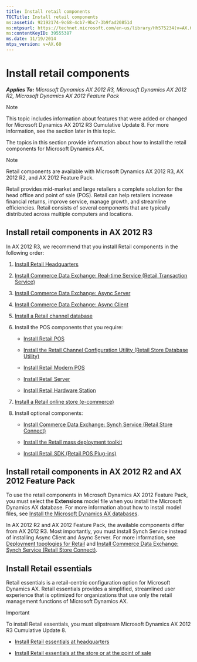 ```yaml
---
title: Install retail components
TOCTitle: Install retail components
ms:assetid: 92192174-9c68-4cb7-9bc7-3b9fad20851d
ms:mtpsurl: https://technet.microsoft.com/en-us/library/Hh575234(v=AX.60)
ms:contentKeyID: 39555387
ms.date: 11/19/2014
mtps_version: v=AX.60
---
```


# Install retail components 


_**Applies To:** Microsoft Dynamics AX 2012 R3, Microsoft Dynamics AX 2012 R2, Microsoft Dynamics AX 2012 Feature Pack_


> [!NOTE]
> <P>This topic includes information about features that were added or changed for Microsoft Dynamics AX 2012 R3 Cumulative Update 8. For more information, see the section later in this topic.</P>



The topics in this section provide information about how to install the retail components for Microsoft Dynamics AX.


> [!NOTE]
> <P>Retail components are available with Microsoft Dynamics AX 2012 R3, AX 2012 R2, and AX 2012 Feature Pack.</P>



Retail provides mid-market and large retailers a complete solution for the head office and point of sale (POS). Retail can help retailers increase financial returns, improve service, manage growth, and streamline efficiencies. Retail consists of several components that are typically distributed across multiple computers and locations.

## Install retail components in AX 2012 R3

In AX 2012 R3, we recommend that you install Retail components in the following order:

1.  [Install Retail Headquarters](install-retail-headquarters.md)

2.  [Install Commerce Data Exchange: Real-time Service (Retail Transaction Service)](install-commerce-data-exchange-real-time-service-retail-transaction-service.md)

3.  [Install Commerce Data Exchange: Async Server](install-commerce-data-exchange-async-server.md)

4.  [Install Commerce Data Exchange: Async Client](install-commerce-data-exchange-async-client.md)

5.  [Install a Retail channel database](install-a-retail-channel-database.md)

6.  Install the POS components that you require:
    
      - [Install Retail POS](install-retail-pos.md)
    
      - [Install the Retail Channel Configuration Utility (Retail Store Database Utility)](install-the-retail-channel-configuration-utility-retail-store-database-utility.md)
    
      - [Install Retail Modern POS](install-retail-modern-pos.md)
    
      - [Install Retail Server](install-retail-server.md)
    
      - [Install Retail Hardware Station](install-retail-hardware-station.md)

7.  [Install a Retail online store (e-commerce)](install-a-retail-online-store-e-commerce.md)

8.  Install optional components:
    
      - [Install Commerce Data Exchange: Synch Service (Retail Store Connect)](install-commerce-data-exchange-synch-service-retail-store-connect.md)
    
      - [Install the Retail mass deployment toolkit](install-the-retail-mass-deployment-toolkit.md)
    
      - [Install Retail SDK (Retail POS Plug-ins)](install-retail-sdk-retail-pos-plug-ins.md)

## Install retail components in AX 2012 R2 and AX 2012 Feature Pack

To use the retail components in Microsoft Dynamics AX 2012 Feature Pack, you must select the **Extensions** model file when you install the Microsoft Dynamics AX database. For more information about how to install model files, see [Install the Microsoft Dynamics AX databases](install-the-microsoft-dynamics-ax-databases.md).

In AX 2012 R2 and AX 2012 Feature Pack, the available components differ from AX 2012 R3. Most importantly, you must install Synch Service instead of installing Async Client and Async Server. For more information, see [Deployment topologies for Retail](deployment-topologies-for-retail.md) and [Install Commerce Data Exchange: Synch Service (Retail Store Connect)](install-commerce-data-exchange-synch-service-retail-store-connect.md).

## Install Retail essentials

Retail essentials is a retail-centric configuration option for Microsoft Dynamics AX. Retail essentials provides a simplified, streamlined user experience that is optimized for organizations that use only the retail management functions of Microsoft Dynamics AX.


> [!IMPORTANT]
> <P>To install Retail essentials, you must slipstream Microsoft Dynamics AX 2012 R3 Cumulative Update 8.</P>



  - [Install Retail essentials at headquarters](install-retail-essentials-at-headquarters.md)

  - [Install Retail essentials at the store or at the point of sale](install-retail-essentials-at-the-store-or-at-the-point-of-sale.md)

  


